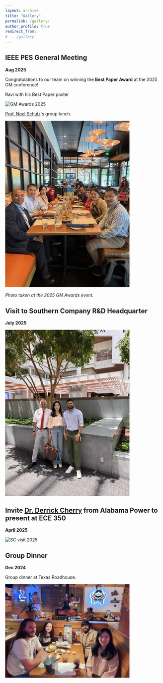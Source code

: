 ```yaml
---
layout: archive
title: "Gallery"
permalink: /gallery/
author_profile: true
redirect_from:
#  - /gallery
---
```




IEEE PES General Meeting
-----
**Aug 2025** 

Congratulations to our team on winning the **Best Paper Award** at the 2025 GM conference!

<!-- <div style="display:flex; gap:12px; flex-wrap:wrap;">
  <figure style="flex:1 1 50%; max-width:52%; margin:0;">
    <img src="../images/2025GM_bestpaper.jpg" alt="Description 1"
         style="width:100%; height:220px; object-fit:cover; border-radius:6px;">
    <figcaption style="margin-top:6px; font-size:0.95rem; text-align:center;">
      (a) Ravi with his Best Paper poster
    </figcaption>
  </figure>

  <figure style="flex:1 1 50%; max-width:52%; margin:0;">
    <img src="../images/pic2.jpg" alt="Description 2"
         style="width:100%; height:220px; object-fit:cover; border-radius:6px;">
    <figcaption style="margin-top:6px; font-size:0.95rem; text-align:center;">
      (b) [Prof. Noel Schulz](https://president.wsu.edu/noel-schulz-bio/)'s group lunch.
    </figcaption>
  </figure>

  <figure style="flex:1 1 30%; max-width:32%; margin:0;">
    <img src="../images/pic3.jpg" alt="Description 3"
         style="width:100%; height:220px; object-fit:cover; border-radius:6px;">
    <figcaption style="margin-top:6px; font-size:0.95rem; text-align:center;">
      (c) Title 3
    </figcaption>
  </figure> 
</div> -->

Ravi with his Best Paper poster

<img src="../images/2025GM_bestpaper.jpg" alt="GM Awards 2025" width="400">

[Prof. Noel Schulz](https://president.wsu.edu/noel-schulz-bio/)'s group lunch.

<img src="../images/2025GM_Schulz.jpg" alt="Schulz Group Lunch 2025" width="400">


*Photo taken at the 2025 GM Awards event.*

<!-- Here’s a brief write-up of the achievement:
... -->


Visit to Southern Company R&D Headquarter 
-----
**July 2025**


<img src="../images/2025_SCvisit.jpg" alt="SC visit 2025" width="400">


Invite [Dr. Derrick Cherry](https://www.linkedin.com/in/derrick-cherry-ph-d-48243874/) from Alabama Power to present at ECE 350
-----
**April 2025**

<img src="../images/2025_SC350.jpg" alt="SC visit 2025" width="400">


Group Dinner
-----
**Dec 2024** 

Group dinner at Texas Roadhouse.

<img src="../images/2024_groupdinner.jpg" alt="Group Dinner 2024" width="400">
